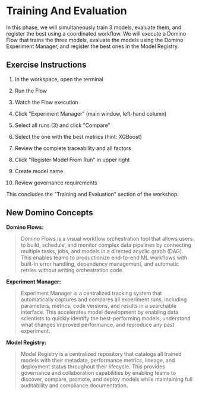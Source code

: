# Training And Evaluation
In this phase, we will simultaneously train 3 models, evaluate them, and register the best using a coordinated workflow. We will execute a Domino Flow that trains the three models, evaluate the models using the Domino Experiment Manager, and register the best ones in the Model Registry.

## Exercise Instructions

1. In the workspace, open the terminal

2. Run the Flow

3. Watch the Flow execution

4. Click "Experiment Manager" (main window, left-hand column)

5. Select all runs (3) and click "Compare"

6. Select the one with the best metrics (hint: XGBoost)

7. Review the complete traceability and all factors

8. Click "Register Model From Run" in upper right

9. Create model name

10. Review governance requirements 

This concludes the "Training and Evaluation" section of the workshop.

## New Domino Concepts

**Domino Flows:**
> Domino Flows is a visual workflow orchestration tool that allows users to build, schedule, and monitor complex data pipelines by connecting multiple tasks, jobs, and models in a directed acyclic graph (DAG). This enables teams to productionize end-to-end ML workflows with built-in error handling, dependency management, and automatic retries without writing orchestration code.

**Experiment Manager:**
> Experiment Manager is a centralized tracking system that automatically captures and compares all experiment runs, including parameters, metrics, code versions, and results in a searchable interface. This accelerates model development by enabling data scientists to quickly identify the best-performing models, understand what changes improved performance, and reproduce any past experiment.

**Model Registry:**
> Model Registry is a centralized repository that catalogs all trained models with their metadata, performance metrics, lineage, and deployment status throughout their lifecycle. This provides governance and collaboration capabilities by enabling teams to discover, compare, promote, and deploy models while maintaining full auditability and compliance documentation.
